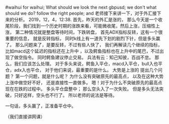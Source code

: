 #waihui
for waihui;
What should we look the next gbpusd;
we don't what should we do?
follow the right people;
and 
老师接下来讲一下，对于外汇接下来的分析。
2019，12，4，12:38.
首先，昨天的外汇是涨的，
那么今天是一个收尾阶段，我们找到一个历史时期的涨跌来看，可能微收尾，然后上涨，压缩性上涨，
第二种情况就是整盘等待时间，下跌转盘，
首先ADX指标反转，这有一个很重要的信息，
就是反转指标，
同时k线上有一道先下划的剧烈下针，但是多头赢了。
那么问题来了，是要反转，不过有些人快了，
我们再解读几个继续的指标，
比如macd这个延迟的指标还在上升中 ，以及鳄鱼指标也在上升中的尾巴，不过出现了做空指令。
同时鳄鱼建议停止交易。
兵法有云：知己知彼，百战不怠。
那么，我们应该怎么处理。
对于多头来说，鳄鱼入平仓，macd入平仓，bull入也平仓，adx入也平仓，
对于他们来说，最重要的是什么。
大势是上涨的
提出几个问题？
第一个问题，就是什么呢？
为什么没有突破原先的最高点，
以及在这种大势上涨中做空好不好，
还是直接性一直做多。
嗯！对于为什么不突破原先的最高点
现在在跌的过程中。
多头平仓盘整中；
那么空头入了一次失败。
但是多头无法突破，只好这样，空头也不行了。
所以老师的说法是等待。

一句话，多头赢了，正准备平仓中。

（我们直接讲网课）
